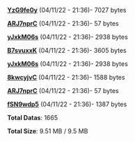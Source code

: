 [**YzG9fe0y**](/data/YzG9fe0y.txt) (04/11/22 - 21:36)- 7027 bytes

[**ARJ7nprC**](/data/ARJ7nprC.txt) (04/11/22 - 21:36)- 57 bytes

[**yJxkM06s**](/data/yJxkM06s.txt) (04/11/22 - 21:36)- 2938 bytes

[**B7svuxxK**](/data/B7svuxxK.txt) (04/11/22 - 21:36)- 3605 bytes

[**yJxkM06s**](/data/yJxkM06s.txt) (04/11/22 - 21:36)- 2938 bytes

[**8kwcyjvC**](/data/8kwcyjvC.txt) (04/11/22 - 21:36)- 1588 bytes

[**ARJ7nprC**](/data/ARJ7nprC.txt) (04/11/22 - 21:36)- 57 bytes

[**fSN9wdp5**](/data/fSN9wdp5.txt) (04/11/22 - 21:36)- 1387 bytes

**Total Datas**: 1665

**Total Size**: 9.51 MB / 9.5 MB